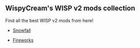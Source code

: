 ## WispyCream's WISP v2 mods collection
Find all the best WISP v2 mods from here!

- [Snowfall](/snowfall)
+ [Fireworks](/fireworks)
